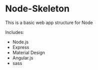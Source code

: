 Node-Skeleton
=============

This is a basic web app structure for Node

Includes:

- Node.js
- Express
- Material Design
- Angular.js
- sass
